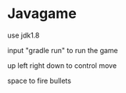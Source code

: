 # Javagame
use jdk1.8

input "gradle run" to run the game

up left right down to control move

space to fire bullets
